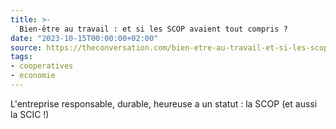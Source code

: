 ```yaml
---
title: >-
  Bien-être au travail : et si les SCOP avaient tout compris ?
date: "2023-10-15T00:00:00+02:00"
source: https://theconversation.com/bien-etre-au-travail-et-si-les-scop-avaient-tout-compris-208770
tags:
- cooperatives
- economie
---
```


L'entreprise responsable, durable, heureuse a un statut : la SCOP (et aussi la SCIC !)